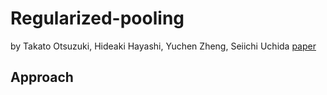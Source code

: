 # Regularized-pooling
by Takato Otsuzuki, Hideaki Hayashi, Yuchen Zheng, Seiichi Uchida
[paper](https://arxiv.org/abs/2005.03709)


## Approach
